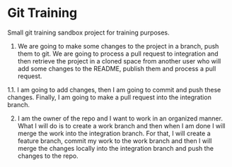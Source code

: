 # Git Training
Small git training sandbox project for training purposes.

1. We are going to make some changes to the project in a branch, push them to git. We are going to process a pull request
to integration and then retrieve the project in a cloned space from another user who will add some changes to the README,
publish them and process a pull request.

1.1. I am going to add changes, then I am going to commit and push these changes. Finally, I am going to make a pull
request into the integration branch.

2. I am the owner of the repo and I want to work in an organized manner. What I will do is to create a work branch and
then when I am done I will merge the work into the integration branch. 
For that, I will create a feature branch, commit 
my work to the work branch and then I will merge the changes locally into the integration branch and push the changes to 
the repo.

